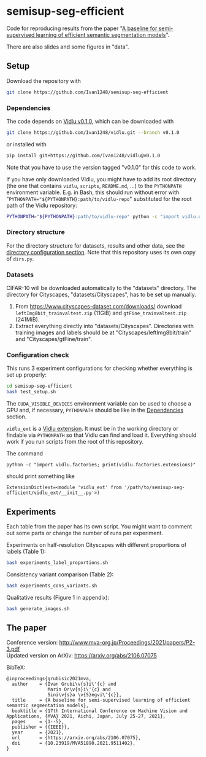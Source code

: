 # semisup-seg-efficient

Code for reproducing results from the paper "[A baseline for semi-supervised learning of efficient semantic segmentation models](https://arxiv.org/abs/2106.07075)".

There are also slides and some figures in "data".

## Setup

Download the repository with
```sh
git clone https://github.com/Ivan1248/semisup-seg-efficient
```

### Dependencies

The code depends on [Vidlu v0.1.0](https://github.com/Ivan1248/vidlu/releases/tag/v0.1.0), which can be downloaded with
```sh
git clone https://github.com/Ivan1248/vidlu.git --branch v0.1.0
```
or installed with
```sh
pip install git+https://github.com/Ivan1248/vidlu@v0.1.0
```
Note that you have to use the version tagged "v0.1.0" for this code to work. 

If you have only downloaded Vidlu, you might have to add its root directory (the one that contains `vidlu`, `scripts`, `README.md`, ...) to the `PYTHONPATH` environment variable. E.g. in Bash, this should run without error with "`PYTHONPATH="${PYTHONPATH}:path/to/vidlu-repo`" substituted for the root path of the Vidlu repository:

```sh
PYTHONPATH="${PYTHONPATH}:path/to/vidlu-repo" python -c "import vidlu.utils; print('success')"
```

### Directory structure

For the directory structure for datasets, results and other data, see the [directory configuration section](https://github.com/Ivan1248/vidlu#directory-configuration). Note that this repository uses its own copy of `dirs.py`.

### Datasets

CIFAR-10 will be downloaded automatically to the "datasets" directory. The directory for Cityscapes, "datasets/Cityscapes", has to be set up manually.

1. From <https://www.cityscapes-dataset.com/downloads/> download `leftImg8bit_trainvaltest.zip` (11GiB) and `gtFine_trainvaltest.zip` (241MiB).
2. Extract everything directly into "datasets/Cityscapes". Directories with training images and labels should be at "Cityscapes/leftImg8bit/train" and "Cityscapes/gtFine/train".

### Configuration check

This runs 3 experiment configurations for checking whether everything is set up properly:

```sh
cd semisup-seg-efficient
bash test_setup.sh
```

The `CUDA_VISIBLE_DEVICES` environment variable can be used to choose a GPU and, if necessary, `PYTHONPATH` should be like in the [Dependencies](#dependencies) section.  

`vidlu_ext` is a [Vidlu extension](https://github.com/Ivan1248/Vidlu#extensions). It must be in the working directory or findable via `PYTHONPATH` so that Vidlu can find and load it. Everything should work if you run scripts from the root of this repository.

The command
```
python -c "import vidlu.factories; print(vidlu.factories.extensions)"
```
should print something like
```
ExtensionDict(ext=<module 'vidlu_ext' from '/path/to/semisup-seg-efficient/vidlu_ext/__init__.py'>)
```

## Experiments

Each table from the paper has its own script. You might want to comment out some parts or change the number of runs per experiment.

Experiments on half-resolution Cityscapes with different proportions of labels (Table 1):

```sh
bash experiments_label_proportions.sh
```

Consistency variant comparison (Table 2):

```sh
bash experiments_cons_variants.sh
```

Qualitative results (Figure 1 in appendix):

```sh
bash generate_images.sh
```

## The paper

Conference version: http://www.mva-org.jp/Proceedings/2021/papers/P2-3.pdf  
Updated version on ArXiv: https://arxiv.org/abs/2106.07075

BibTeX:
```
@inproceedings{grubisic2021mva,
  author    = {Ivan Grubi\v{s}i\'{c} and
               Marin Or\v{s}i\'{c} and
               Sini\v{s}a \v{S}egvi\'{c}},
  title     = {A baseline for semi-supervised learning of efficient semantic segmentation models},
  booktitle = {17th International Conference on Machine Vision and Applications, {MVA} 2021, Aichi, Japan, July 25-27, 2021},
  pages     = {1--5},
  publisher = {{IEEE}},
  year      = {2021},
  url       = {https://arxiv.org/abs/2106.07075},
  doi       = {10.23919/MVA51890.2021.9511402},
}
```